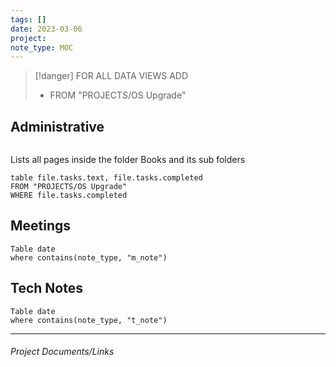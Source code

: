 ```yaml
---
tags: []
date: 2023-03-06
project: 
note_type: MOC
---
```

> [!danger]
>  FOR ALL DATA VIEWS ADD 
>  * FROM "PROJECTS/OS Upgrade" 

## Administrative
```dataviewjs
```
Lists all pages inside the folder Books and its sub folders 
```dataview 
table file.tasks.text, file.tasks.completed
FROM "PROJECTS/OS Upgrade" 
WHERE file.tasks.completed
```

## Meetings
```dataview
Table date
where contains(note_type, "m_note")
```
## Tech Notes
```dataview
Table date
where contains(note_type, "t_note")
```

---

###### Project Documents/Links


